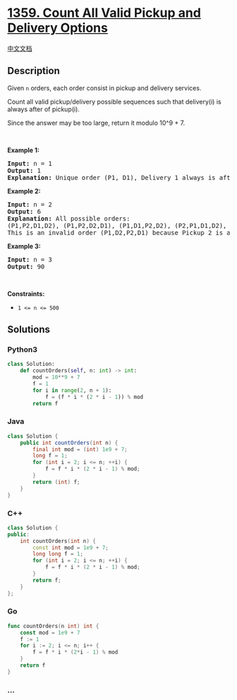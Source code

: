 # [1359. Count All Valid Pickup and Delivery Options](https://leetcode.com/problems/count-all-valid-pickup-and-delivery-options)

[中文文档](/solution/1300-1399/1359.Count%20All%20Valid%20Pickup%20and%20Delivery%20Options/README.md)

## Description

<p>Given <code>n</code> orders, each order consist in pickup and delivery services.&nbsp;</p>

<p>Count all valid pickup/delivery possible sequences such that delivery(i) is always after of&nbsp;pickup(i).&nbsp;</p>

<p>Since the answer&nbsp;may be too large,&nbsp;return it modulo&nbsp;10^9 + 7.</p>

<p>&nbsp;</p>
<p><strong class="example">Example 1:</strong></p>

<pre>
<strong>Input:</strong> n = 1
<strong>Output:</strong> 1
<strong>Explanation:</strong> Unique order (P1, D1), Delivery 1 always is after of Pickup 1.
</pre>

<p><strong class="example">Example 2:</strong></p>

<pre>
<strong>Input:</strong> n = 2
<strong>Output:</strong> 6
<strong>Explanation:</strong> All possible orders: 
(P1,P2,D1,D2), (P1,P2,D2,D1), (P1,D1,P2,D2), (P2,P1,D1,D2), (P2,P1,D2,D1) and (P2,D2,P1,D1).
This is an invalid order (P1,D2,P2,D1) because Pickup 2 is after of Delivery 2.
</pre>

<p><strong class="example">Example 3:</strong></p>

<pre>
<strong>Input:</strong> n = 3
<strong>Output:</strong> 90
</pre>

<p>&nbsp;</p>
<p><strong>Constraints:</strong></p>

<ul>
	<li><code>1 &lt;= n &lt;= 500</code></li>
</ul>

## Solutions

<!-- tabs:start -->

### **Python3**

```python
class Solution:
    def countOrders(self, n: int) -> int:
        mod = 10**9 + 7
        f = 1
        for i in range(2, n + 1):
            f = (f * i * (2 * i - 1)) % mod
        return f
```

### **Java**

```java
class Solution {
    public int countOrders(int n) {
        final int mod = (int) 1e9 + 7;
        long f = 1;
        for (int i = 2; i <= n; ++i) {
            f = f * i * (2 * i - 1) % mod;
        }
        return (int) f;
    }
}
```

### **C++**

```cpp
class Solution {
public:
    int countOrders(int n) {
        const int mod = 1e9 + 7;
        long long f = 1;
        for (int i = 2; i <= n; ++i) {
            f = f * i * (2 * i - 1) % mod;
        }
        return f;
    }
};
```

### **Go**

```go
func countOrders(n int) int {
	const mod = 1e9 + 7
	f := 1
	for i := 2; i <= n; i++ {
		f = f * i * (2*i - 1) % mod
	}
	return f
}
```

### **...**

```

```

<!-- tabs:end -->

